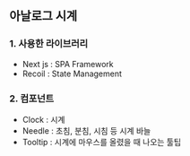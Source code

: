 ## 아날로그 시계

### 1. 사용한 라이브러리

- Next js : SPA Framework
- Recoil : State Management

### 2. 컴포넌트

- Clock : 시계
- Needle : 초침, 분침, 시침 등 시계 바늘
- Tooltip : 시계에 마우스를 올렸을 때 나오는 툴팁
